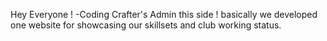 Hey Everyone !
-Coding Crafter's Admin this side !
basically we developed one website for showcasing our skillsets and club working status.

